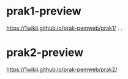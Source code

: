 # prak1-preview
https://1wikii.github.io/prak-pemweb/prak1/ 
.
.
# prak2-preview
https://1wikii.github.io/prak-pemweb/prak2/ 


